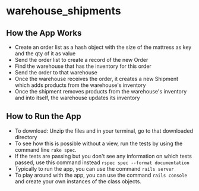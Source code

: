 # warehouse_shipments

## How the App Works
- Create an order list as a hash object with the size of the mattress as key and the qty of it as value
- Send the order list to create a record of the new Order
- Find the warehouse that has the inventory for this order
- Send the order to that warehouse
- Once the warehouse receives the order, it creates a new Shipment which adds products from the warehouse's inventory
- Once the shipment removes products from the warehouse's inventory and into itself, the warehouse updates its inventory

## How to Run the App
- To download: Unzip the files and in your terminal, go to that downloaded directory
- To see how this is possible without a view, run the tests by using the command line `rake spec`. 
- If the tests are passing but you don't see any information on which tests passed, use this command instead `rspec spec --format documentation`
- Typically to run the app, you can use the command `rails server`
- To play around with the app, you can use the command `rails console` and create your own instances of the class objects. 